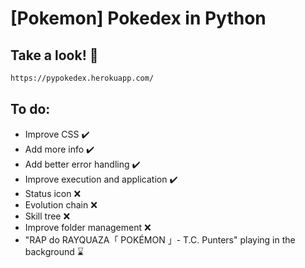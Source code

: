 # [Pokemon] Pokedex in Python

## Take a look! 🚀




```bash
https://pypokedex.herokuapp.com/
```

    
## To do:

- Improve CSS ✔️
- Add more info ✔️
- Add better error handling ✔️
- Improve execution and application ✔️
- Status icon ❌
- Evolution chain ❌
- Skill tree ❌
- Improve folder management ❌
- "RAP do RAYQUAZA「 POKÉMON 」- T.C. Punters" playing in the background ⌛
